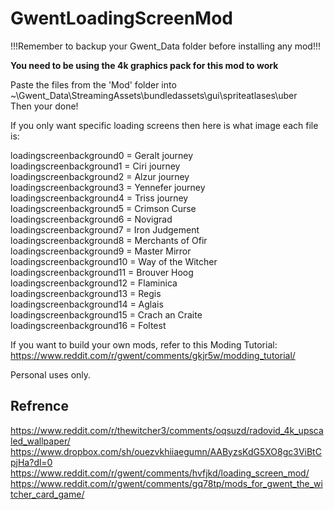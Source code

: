 # GwentLoadingScreenMod

!!!Remember to backup your Gwent_Data folder before installing any mod!!!

**You need to be using the 4k graphics pack for this mod to work**

Paste the files from the 'Mod' folder into 
~\Gwent_Data\StreamingAssets\bundledassets\gui\spriteatlases\uber  
Then your done!  

If you only want specific loading screens then here is what image each file is:

loadingscreenbackground0 = Geralt journey  
loadingscreenbackground1 = Ciri journey  
loadingscreenbackground2 = Alzur journey  
loadingscreenbackground3 = Yennefer journey  
loadingscreenbackground4 = Triss journey  
loadingscreenbackground5 = Crimson Curse  
loadingscreenbackground6 = Novigrad  
loadingscreenbackground7 = Iron Judgement  
loadingscreenbackground8 = Merchants of Ofir  
loadingscreenbackground9 = Master Mirror  
loadingscreenbackground10 = Way of the Witcher  
loadingscreenbackground11 = Brouver Hoog  
loadingscreenbackground12 = Flaminica  
loadingscreenbackground13 = Regis  
loadingscreenbackground14 = Aglais  
loadingscreenbackground15 = Crach an Craite  
loadingscreenbackground16 = Foltest  

If you want to build your own mods, refer to this Moding Tutorial:
 https://www.reddit.com/r/gwent/comments/gkjr5w/modding_tutorial/

Personal uses only. 

## Refrence

https://www.reddit.com/r/thewitcher3/comments/oqsuzd/radovid_4k_upscaled_wallpaper/
https://www.dropbox.com/sh/ouezvkhiiaegumn/AAByzsKdG5XO8gc3ViBtCpjHa?dl=0
https://www.reddit.com/r/gwent/comments/hvfjkd/loading_screen_mod/
https://www.reddit.com/r/gwent/comments/gq78tp/mods_for_gwent_the_witcher_card_game/


